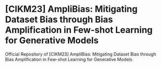 # [CIKM23] AmpliBias: Mitigating Dataset Bias through Bias Amplification in Few-shot Learning for Generative Models
Official Repository of [CIKM23] AmpliBias: Mitigating Dataset Bias through Bias Amplification in Few-shot Learning for Generative Models
